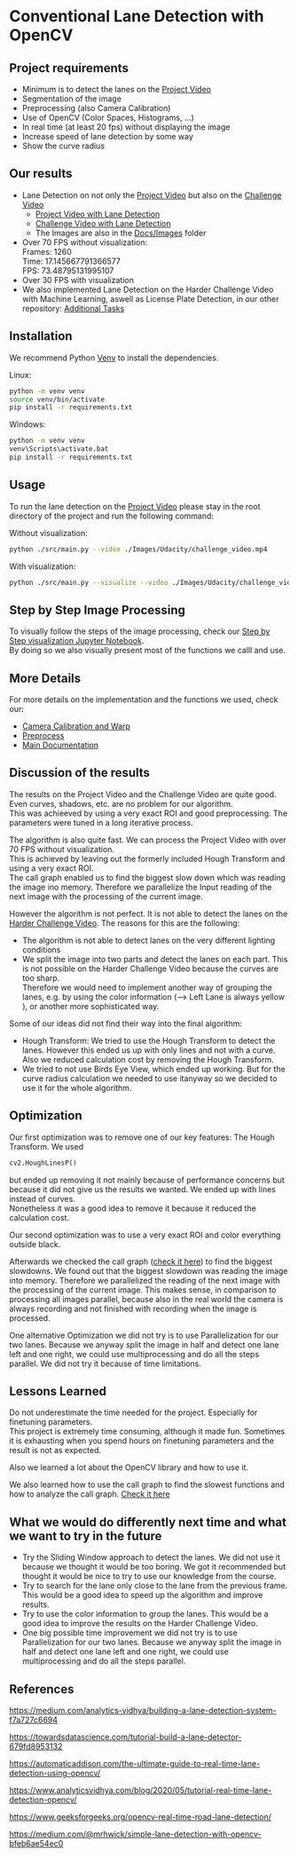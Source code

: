 # Conventional Lane Detection with OpenCV

## Project requirements

- Minimum is to detect the lanes on the [Project Video](./Docs/project_video.mp4)
- Segmentation of the image
- Preprocessing (also Camera Calibration)
- Use of OpenCV (Color Spaces, Histograms, ...)
- In real time (at least 20 fps) without displaying the image
- Increase speed of lane detection by some way
- Show the curve radius

## Our results
- Lane Detection on not only the [Project Video](./images/Udacity/project_video.mp4) but also on the [Challenge Video](./images/Udacity/challenge_video.mp4)
  - [Project Video with Lane Detection](./Docs/Videos/detected_project_video.mp4)
  - [Challenge Video with Lane Detection](./Docs/Videos/detected_challenge_video.mp4)
  - The Images are also in the [Docs/Images](./Docs/Images) folder
- Over 70 FPS without visualization:   
Frames: 1260   
Time: 17.145667791366577   
FPS: 73.48795131995107
- Over 30 FPS with visualization
- We also implemented Lane Detection on the Harder Challenge Video with Machine Learning, aswell as License Plate Detection, in our other repository: [Additional Tasks](https://github.com/Ben-schlch/additions_to_conv_lane_detect)

## Installation

We recommend Python [Venv](https://docs.python.org/3/library/venv.html) to install the dependencies.

Linux:
```bash
python -m venv venv
source venv/bin/activate
pip install -r requirements.txt
```

Windows: 
```bash
python -m venv venv
venv\Scripts\activate.bat
pip install -r requirements.txt
```

## Usage

To run the lane detection on the [Project Video](./images/Udacity/project_video.mp4) please stay in the root directory of the project and run the following command:

Without visualization:
```bash
python ./src/main.py --video ./Images/Udacity/challenge_video.mp4
```

With visualization:
```bash
python ./src/main.py --visualize --video ./Images/Udacity/challenge_video.mp4
```

## Step by Step Image Processing

To visually follow the steps of the image processing, check our [Step by Step visualization Jupyter Notebook](./Docs/step_by_step.ipynb).    
By doing so we also visually present most of the functions we calll and use.

## More Details

For more details on the implementation and the functions we used, check our:
- [Camera Calibration and Warp](./Docs/Calibration.md)
- [Preprocess](./Docs/Preprocessing.md)
- [Main Documentation](./Docs/Main.md)

## Discussion of the results

The results on the Project Video and the Challenge Video are quite good. Even curves, shadows, etc. are no problem for our algorithm.   
This was achieeved by using a very exact ROI and good preprocessing. The parameters were tuned in a long iterative process.

The algorithm is also quite fast. We can process the Project Video with over 70 FPS without visualization.    
This is achieved by leaving out the formerly included Hough Transform and using a very exact ROI.   
The call graph enabled us to find the biggest slow down which was reading the image ino memory. Therefore we parallelize the Input reading of the next image with the processing of the current image.

However the algorithm is not perfect. It is not able to detect the lanes on the [Harder Challenge Video](./images/Udacity/harder_challenge_video.mp4).
The reasons for this are the following:
- The algorithm is not able to detect lanes on the very different lighting conditions
- We split the image into two parts and detect the lanes on each part. This is not possible on the Harder Challenge Video because the curves are too sharp.    
  Therefore we would need to implement another way of grouping the lanes, e.g. by using the color information (--> Left Lane is always yellow ), or another more sophisticated way.

Some of our ideas did not find their way into the final algorithm:
- Hough Transform: We tried to use the Hough Transform to detect the lanes. However this ended us up with only lines and not with a curve.   
  Also we reduced calculation cost by removing the Hough Transform.
- We tried to not use Birds Eye View, which ended up working. But for the curve radius calculation we needed to use itanyway so we decided to use it for the whole algorithm.

## Optimization

Our first optimization was to remove one of our key features: The Hough Transform.
We used
```python
cv2.HoughLinesP()
```
but ended up removing it not mainly because of performance concerns but because it did not give us the results we wanted. We ended up with lines instead of curves.   
Nonetheless it was a good idea to remove it because it reduced the calculation cost.

Our second optimization was to use a very exact ROI and color everything outside black.

Afterwards we checked the call graph ([check it here](./Docs/Funktions_Profile_Callgraph.pdf)) to find the biggest slowdowns. 
We found out that the biggest slowdown was reading the image into memory. Therefore we parallelized the reading of the next image with the processing of the current image.
This makes sense, in comparison to processing all images parallel, because also in the real world the camera is always recording and not finished with recording when the image is processed.

One alternative Optimization we did not try is to use Parallelization for our two lanes. Because we anyway split the image in half and detect one lane left and one right, we could use multiprocessing and do all the steps parallel. We did not try it because of time limitations.
## Lessons Learned

Do not underestimate the time needed for the project. Especially for finetuning parameters.   
This project is extremely time consuming, although it made fun. Sometimes it is exhausting when you spend hours on finetuning parameters and the result is not as expected.

Also we learned a lot about the OpenCV library and how to use it.   

We also learned how to use the call graph to find the slowest functions and how to analyze the call graph. [Check it here](./Docs/Funktions_Profile_Callgraph.pdf)


## What we would do differently next time and what we want to try in the future

- Try the Sliding Window approach to detect the lanes. We did not use it because we thought it would be too boring. We got it recommended but thought it would be nice to try to use our knowledge from the course.
- Try to search for the lane only close to the lane from the previous frame. This would be a good idea to speed up the algorithm and improve results.
- Try to use the color information to group the lanes. This would be a good idea to improve the results on the Harder Challenge Video.
- One big possible time improvement we did not try is to use Parallelization for our two lanes. Because we anyway split the image in half and detect one lane left and one right, we could use multiprocessing and do all the steps parallel.

## References
https://medium.com/analytics-vidhya/building-a-lane-detection-system-f7a727c6694

https://towardsdatascience.com/tutorial-build-a-lane-detector-679fd8953132

https://automaticaddison.com/the-ultimate-guide-to-real-time-lane-detection-using-opencv/

https://www.analyticsvidhya.com/blog/2020/05/tutorial-real-time-lane-detection-opencv/

https://www.geeksforgeeks.org/opencv-real-time-road-lane-detection/

https://medium.com/@mrhwick/simple-lane-detection-with-opencv-bfeb6ae54ec0